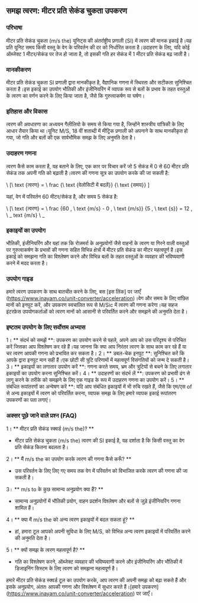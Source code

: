 ## समझ त्वरण: मीटर प्रति सेकंड चुकता उपकरण

### परिभाषा
मीटर प्रति सेकंड चुकता (m/s the) यूनिट्स की अंतर्राष्ट्रीय प्रणाली (SI) में त्वरण की मानक इकाई है।यह प्रति यूनिट समय किसी वस्तु के वेग के परिवर्तन की दर को निर्धारित करता है।उदाहरण के लिए, यदि कोई ऑब्जेक्ट 1 मीटर/सेकंड पर तेज हो जाता है, तो इसकी गति हर सेकंड में 1 मीटर प्रति सेकंड बढ़ जाती है।

### मानकीकरण
मीटर प्रति सेकंड चुकता SI प्रणाली द्वारा मानकीकृत है, वैज्ञानिक गणना में स्थिरता और सटीकता सुनिश्चित करता है।इस इकाई का उपयोग भौतिकी और इंजीनियरिंग में व्यापक रूप से बलों के प्रभाव के तहत वस्तुओं के त्वरण का वर्णन करने के लिए किया जाता है, जैसे कि गुरुत्वाकर्षण या घर्षण।

### इतिहास और विकास
त्वरण की अवधारणा का अध्ययन गैलीलियो के समय से किया गया है, जिन्होंने शास्त्रीय यांत्रिकी के लिए आधार तैयार किया था।यूनिट M/S, 18 वीं शताब्दी में मीट्रिक प्रणाली को अपनाने के साथ मानकीकृत हो गया, जो गति और बलों की एक सार्वभौमिक समझ के लिए अनुमति देता है।

### उदाहरण गणना
त्वरण कैसे काम करता है, यह बताने के लिए, एक कार पर विचार करें जो 5 सेकंड में 0 से 60 मीटर प्रति सेकंड तक अपनी गति को बढ़ाती है।त्वरण की गणना सूत्र का उपयोग करके की जा सकती है:

\ [\ text {त्वरण} = \ frac {\ text {वेलोसिटी में बदलें}} {\ text {समय}} \]

यहां, वेग में परिवर्तन 60 मीटर/सेकंड है, और समय 5 सेकंड है:

\ [\ text {त्वरण} = \ frac {60 \, \ text {m/s} - 0 \, \ text {m/s}} {5 \, \ text {s}} = 12 \, \ _ text {m/s} \ _

### इकाइयों का उपयोग
भौतिकी, इंजीनियरिंग और यहां तक ​​कि रोज़मर्रा के अनुप्रयोगों जैसे वाहनों के त्वरण या गिरने वाली वस्तुओं पर गुरुत्वाकर्षण के प्रभावों की गणना सहित विभिन्न क्षेत्रों में मीटर प्रति सेकंड का मीटर महत्वपूर्ण है।इस इकाई को समझना गति का विश्लेषण करने और विभिन्न बलों के तहत वस्तुओं के व्यवहार की भविष्यवाणी करने में मदद करता है।

### उपयोग गाइड
हमारे त्वरण उपकरण के साथ बातचीत करने के लिए, बस [इस लिंक] पर जाएँ (https://www.inayam.co/unit-converter/acceleration)।वेग और समय के लिए वांछित मानों को इनपुट करें, और उपकरण स्वचालित रूप से M/Sic में त्वरण की गणना करेगा।यह सहज इंटरफ़ेस उपयोगकर्ताओं को त्वरण मानों को आसानी से परिवर्तित करने और समझने की अनुमति देता है।

### इष्टतम उपयोग के लिए सर्वोत्तम अभ्यास
1। ** संदर्भ को समझें **: उपकरण का उपयोग करने से पहले, अपने आप को उस परिदृश्य से परिचित करें जिसका आप विश्लेषण कर रहे हैं।यह जानना कि क्या आप निरंतर त्वरण के साथ काम कर रहे हैं या चर त्वरण आपकी गणना को प्रभावित कर सकता है।
2। ** डबल-चेक इनपुट **: सुनिश्चित करें कि आपके द्वारा इनपुट मान सही हैं।एक छोटी सी त्रुटि परिणामों में महत्वपूर्ण विसंगतियों को जन्म दे सकती है।
3। ** इकाइयों का लगातार उपयोग करें **: गणना करते समय, भ्रम और त्रुटियों से बचने के लिए लगातार इकाइयों का उपयोग करना सुनिश्चित करें।
4। ** उदाहरणों का संदर्भ लें **: उपकरण को प्रभावी ढंग से लागू करने के तरीके को समझने के लिए एक गाइड के रूप में उदाहरण गणना का उपयोग करें।
5। ** संबंधित रूपांतरणों का अन्वेषण करें **: यदि आप संबंधित इकाइयों में भी रुचि रखते हैं, जैसे कि एम/एस of से अन्य इकाइयों में त्वरण को परिवर्तित करना, व्यापक समझ के लिए हमारे व्यापक इकाई रूपांतरण उपकरणों का पता लगाएं।

### अक्सर पूछे जाने वाले प्रश्न (FAQ)

1। ** मीटर प्रति सेकंड स्क्वर्ड (m/s the)? **
- मीटर प्रति सेकंड चुकता (m/s the) त्वरण की SI इकाई है, यह दर्शाता है कि किसी वस्तु का वेग प्रति सेकंड कितना बदलता है।

2। ** मैं m/s the का उपयोग करके त्वरण की गणना कैसे करूँ? **
- उस परिवर्तन के लिए लिए गए समय तक वेग में परिवर्तन को विभाजित करके त्वरण की गणना की जा सकती है।

3। ** m/s to के कुछ सामान्य अनुप्रयोग क्या हैं? **
- सामान्य अनुप्रयोगों में भौतिकी प्रयोग, वाहन प्रदर्शन विश्लेषण और बलों से जुड़े इंजीनियरिंग गणना शामिल हैं।

4। ** क्या मैं m/s the को अन्य त्वरण इकाइयों में बदल सकता हूं? **
- हां, हमारा टूल आपको अपनी सुविधा के लिए M/S, को विभिन्न अन्य त्वरण इकाइयों में परिवर्तित करने की अनुमति देता है।

5। ** क्यों समझ के त्वरण महत्वपूर्ण है? **
- गति का विश्लेषण करने, ऑब्जेक्ट व्यवहार की भविष्यवाणी करने और इंजीनियरिंग और भौतिकी में डिजाइनिंग सिस्टम के लिए त्वरण को समझना महत्वपूर्ण है।

हमारे मीटर प्रति सेकंड स्क्वर्ड टूल का उपयोग करके, आप त्वरण की अपनी समझ को बढ़ा सकते हैं और इसके अनुप्रयोग, अंततः आपकी गणना और विश्लेषण में सुधार करते हैं।[हमारे उपकरण] (https://www.inayam.co/unit-converter/acceleration) पर जाएँ।
